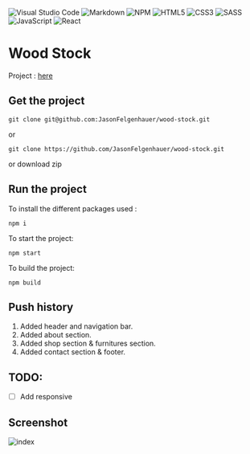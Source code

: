 ![Visual Studio Code](https://img.shields.io/badge/Visual%20Studio%20Code-0078d7.svg?style=for-the-badge&logo=visual-studio-code&logoColor=white) ![Markdown](https://img.shields.io/badge/markdown-%23000000.svg?style=for-the-badge&logo=markdown&logoColor=white) ![NPM](https://img.shields.io/badge/NPM-%23000000.svg?style=for-the-badge&logo=npm&logoColor=white) ![HTML5](https://img.shields.io/badge/html5-%23E34F26.svg?style=for-the-badge&logo=html5&logoColor=white) ![CSS3](https://img.shields.io/badge/css3-%231572B6.svg?style=for-the-badge&logo=css3&logoColor=white) ![SASS](https://img.shields.io/badge/SASS-hotpink.svg?style=for-the-badge&logo=SASS&logoColor=white) ![JavaScript](https://img.shields.io/badge/javascript-%23323330.svg?style=for-the-badge&logo=javascript&logoColor=%23F7DF1E) ![React](https://img.shields.io/badge/react-%2320232a.svg?style=for-the-badge&logo=react&logoColor=%2361DAFB)

# Wood Stock

Project : [here](https://github.com/JasonFelgenhauer/wood-stock)

## Get the project

```
git clone git@github.com:JasonFelgenhauer/wood-stock.git
```

or

```
git clone https://github.com/JasonFelgenhauer/wood-stock.git
```

or download zip

## Run the project

To install the different packages used :

```
npm i
```

To start the project:

```
npm start
```

To build the project:

```
npm build
```

## Push history

1. Added header and navigation bar.
2. Added about section.
3. Added shop section & furnitures section.
4. Added contact section & footer.

## TODO:

-   [ ] Add responsive

## Screenshot

![index](http://pics.jason-fel.be/uploads/1652083145image_2022-05-09_095902800.png)
